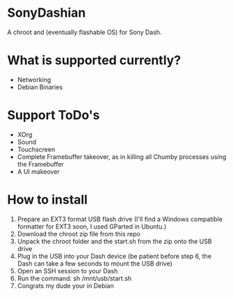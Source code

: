# SonyDashian
A chroot and (eventually flashable OS) for Sony Dash.

# What is supported currently?
- Networking
- Debian Binaries

# Support ToDo's
- XOrg
- Sound
- Touchscreen
- Complete Framebuffer takeover, as in killing all Chumby processes using the Framebuffer
- A UI makeover

# How to install
1. Prepare an EXT3 format USB flash drive (I'll find a Windows compatible formatter for EXT3 soon, I used GParted in Ubuntu.)
2. Download the chroot zip file from this repo
3. Unpack the chroot folder and the start.sh from the zip onto the USB drive
4. Plug in the USB into your Dash device (be patient before step 6, the Dash can take a few seconds to mount the USB drive)
5. Open an SSH session to your Dash
6. Run the command: sh /mnt/usb/start.sh
7. Congrats my dude your in Debian
